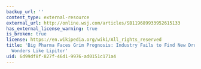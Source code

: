 ```yaml
---
backup_url: ''
content_type: external-resource
external_url: http://online.wsj.com/articles/SB119689933952615133
has_external_license_warning: true
is_broken: true
license: https://en.wikipedia.org/wiki/All_rights_reserved
title: 'Big Pharma Faces Grim Prognosis: Industry Fails to Find New Drugs to Replace
  Wonders Like Lipitor'
uid: 6d99df8f-827f-46d1-9976-ad0151c171a4
---
```

